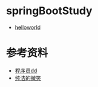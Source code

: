 # springBootStudy
* [helloworld](https://github.com/xinghai29/springBootStudy/tree/master/helloworld)




# 参考资料
* [程序员dd](http://blog.didispace.com/Spring-Boot%E5%9F%BA%E7%A1%80%E6%95%99%E7%A8%8B/)
* [纯洁的微笑](http://www.ityouknow.com/spring-boot.html)
